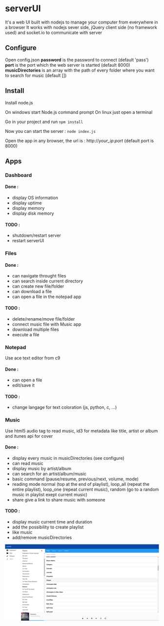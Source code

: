 # serverUI
It's a web UI built with nodejs to manage your computer from everywhere in a browser
It works with nodejs sever side, jQuery client side (no framework used) and socket.io to communicate with server

## Configure
Open config.json
**password** is the password to connect (default 'pass')  
**port** is the port which the web server is started (default 8000)  
**musicDirectories** is an array with the path of every folder where you want to search for music (default [])  

## Install
Install node.js

On windows start Node.js command prompt
On linux just open a terminal

Go in your project and run `npm install`

Now you can start the server : `node index.js`

Open the app in any browser, the url is : http://*your_ip*:*port* (default port is 8000)

## Apps

### Dashboard
#### Done :
 * display OS information
 * display uptime
 * display memory
 * display disk memory

#### TODO :
 * shutdown/restart server
 * restart serverUI

### Files
#### Done :
 * can navigate throught files
 * can search inside current directory
 * can create new file/folder
 * can download a file
 * can open a file in the notepad app

#### TODO :
 * delete/rename/move file/folder
 * connect music file with Music app
 * download multiple files
 * execute a file

### Notepad
Use ace text editor from c9
#### Done :
 * can open a file
 * edit/save it

#### TODO :
 * change langage for text coloration (js, python, c, ...)

### Music
Use html5 audio tag to read music, id3 for metadata like title, artist or album and itunes api for cover
#### Done :
 * display every music in musicDirectories (see configure)
 * can read music
 * display music by artist/album
 * can search for an artist/album/music
 * basic command (pause/resume, previous/next, volume, mode)
 * reading mode normal (top at the end of playlist), loop_all (repeat the entire playlist), loop_one (repeat current music), random (go to a random music in playlist exept current music)
 * share give a link to share music with someone

#### TODO :
 * display music current time and duration
 * add the possibility to create playlist
 * like music
 * add/remove musicDirectories

 ![alt tag](https://raw.githubusercontent.com/FrancoisMentec/serverUI/master/capture/Music-0.png)
